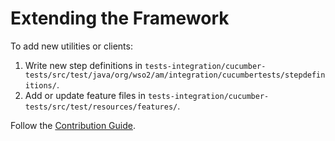 # Extending the Framework

To add new utilities or clients:

1. Write new step definitions in `tests-integration/cucumber-tests/src/test/java/org/wso2/am/integration/cucumbertests/stepdefinitions/`.
2. Add or update feature files in `tests-integration/cucumber-tests/src/test/resources/features/`.

Follow the [Contribution Guide](contributing.md).